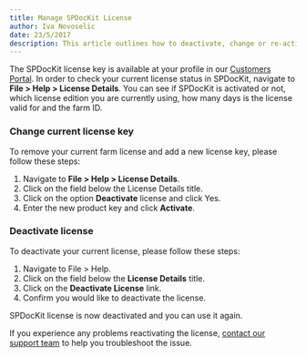 ```yaml
---  
title: Manage SPDocKit License
author: Iva Novoselic
date: 23/5/2017  
description: This article outlines how to deactivate, change or re-activate your SPDocKit license.
--- 
```


The SPDocKit license key is available at your profile in our [Customers Portal](https://my.syskit.com).
In order to check your current license status in SPDocKit, navigate to __File > Help > License Details__. You can see if SPDocKit is activated or not, which license edition you are currently using, how many days is the license valid for and the farm ID.


### Change current license key
To remove your current farm license and add a new license key, please follow these steps:
1. Navigate to __File > Help > License Details__.
1. Click on the field below the License Details title.
1. Click on the option __Deactivate__ license and click Yes.
1. Enter the new product key and click __Activate__.

### Deactivate license
To deactivate your current license, please follow these steps:  
1. Navigate to File > Help.
1. Click on the field below the __License Details__ title.
1. Click on the __Deactivate License__ link.
1. Confirm you would like to deactivate the license.

SPDocKit license is now deactivated and you can use it again.

If you experience any problems reactivating the license, [contact our support team](https://www.syskit.com/company/contact-us/) to help you troubleshoot the issue.

